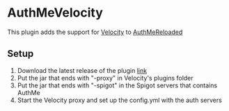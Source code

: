 # AuthMeVelocity
This plugin adds the support for [Velocity](https://velocitypowered.com/) to [AuthMeReloaded](https://github.com/AuthMe/AuthMeReloaded)

## Setup
1. Download the latest release of the plugin [link](https://github.com/Glyart/AuthMeVelocity/releases)
2. Put the jar that ends with "-proxy" in Velocity's plugins folder
3. Put the jar that ends with "-spigot" in the Spigot servers that contains AuthMe
4. Start the Velocity proxy and set up the config.yml with the auth servers